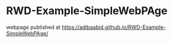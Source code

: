 # RWD-Example-SimpleWebPAge
webpage published at https://adibaabid.github.io/RWD-Example-SimpleWebPAge/
